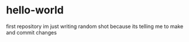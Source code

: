 # hello-world
first repository
im just writing random shot because its telling me to make and commit changes
